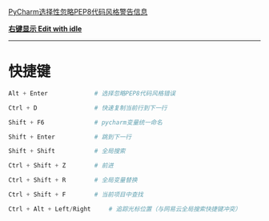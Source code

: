 [PyCharm选择性忽略PEP8代码风格警告信息](https://blog.csdn.net/zgljl2012/article/details/51907663)

[**右键显示  Edit with idle**](https://jingyan.baidu.com/article/c1a3101e13087ade656deb83.html)

------

# 快捷键
```python
Alt + Enter				# 选择忽略PEP8代码风格错误

Ctrl + D				# 快速复制当前行到下一行

Shift + F6				# pycharm变量统一命名

Shift + Enter			# 跳到下一行

Shift + Shift			# 全局搜索

Ctrl + Shift + Z		# 前进

Ctrl + Shift + R		# 全局变量替换

Ctrl + Shift + F		# 当前项目中查找

Ctrl + Alt + Left/Right		# 追踪光标位置（与网易云全局搜索快捷键冲突）
```

